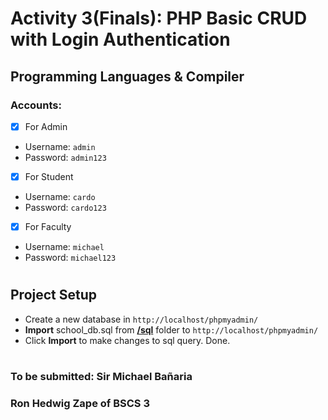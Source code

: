 # Activity 3(Finals): PHP Basic CRUD with Login Authentication

## Programming Languages & Compiler

### Accounts:

- [X] For Admin 
- Username: `admin`
- Password: `admin123`
- [X] For Student
- Username: `cardo`
- Password: `cardo123`
- [X] For Faculty
- Username: `michael`
- Password: `michael123`

 #

## Project Setup

- Create a new database in ```http://localhost/phpmyadmin/```
- **Import** school_db.sql from [**/sql**](https://github.com/ronhedwigzape/php-crud-login/tree/master/sql) folder to ```http://localhost/phpmyadmin/```
- Click **Import** to make changes to sql query. Done.

#

### To be submitted: Sir Michael Bañaria
### Ron Hedwig Zape of BSCS 3

#
